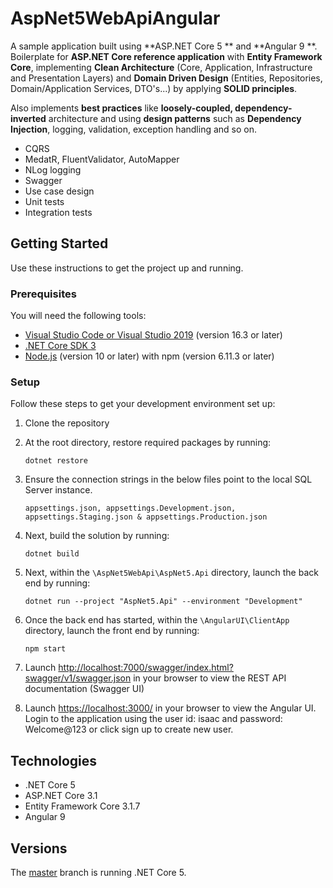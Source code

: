# AspNet5WebApiAngular
A sample application built using **ASP.NET Core 5 ** and **Angular 9 **. Boilerplate for **ASP.NET Core reference application** with **Entity Framework Core**, implementing **Clean Architecture** (Core, Application, Infrastructure and Presentation Layers) and **Domain Driven Design** (Entities, Repositories, Domain/Application Services, DTO's...) by applying **SOLID principles**.

Also implements **best practices** like **loosely-coupled, dependency-inverted** architecture and using **design patterns** such as **Dependency Injection**, logging, validation, exception handling and so on.

* CQRS
* MedatR, FluentValidator, AutoMapper
* NLog logging
* Swagger
* Use case design
* Unit tests
* Integration tests


## Getting Started
Use these instructions to get the project up and running.

### Prerequisites
You will need the following tools:

* [Visual Studio Code or Visual Studio 2019](https://visualstudio.microsoft.com/vs/) (version 16.3 or later)
* [.NET Core SDK 3](https://dotnet.microsoft.com/download/dotnet-core/3.0)
 * [Node.js](https://nodejs.org/en/) (version 10 or later) with npm (version 6.11.3 or later)

### Setup
Follow these steps to get your development environment set up:

  1. Clone the repository

  2. At the root directory, restore required packages by running:
      ```
     dotnet restore
     ```
  3. Ensure the connection strings in the below files point to the local SQL Server instance.
     ```
     appsettings.json, appsettings.Development.json, appsettings.Staging.json & appsettings.Production.json
     ```
  4. Next, build the solution by running:
     ```
     dotnet build
     ```
  5. Next, within the `\AspNet5WebApi\AspNet5.Api` directory, launch the back end by running:
     ```
     dotnet run --project "AspNet5.Api" --environment "Development"
     ```
  6. Once the back end has started, within the `\AngularUI\ClientApp` directory, launch the front end by running:
      ```
     npm start
     ```
    
  7. Launch [http://localhost:7000/swagger/index.html?swagger/v1/swagger.json](https://localhost:7001/swagger/index.html?swagger/v1/swagger.json) in your browser to view the REST API documentation (Swagger UI)

  8. Launch [https://localhost:3000/](http://localhost:3000/) in your browser to view the Angular UI. Login to the application using the user id: isaac and password: Welcome@123 or click sign up to create new user.

## Technologies
* .NET Core 5
* ASP.NET Core 3.1
* Entity Framework Core 3.1.7
* Angular 9

## Versions
The [master](hhttps://github.com/klisaac/AspNet5WebApiAngular/tree/master) branch is running .NET Core 5. 

